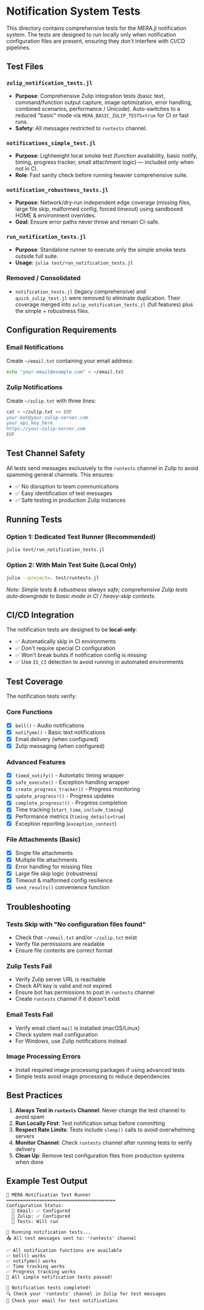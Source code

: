 # Notification System Tests

This directory contains comprehensive tests for the MERA.jl notification system. The tests are designed to run locally only when notification configuration files are present, ensuring they don't interfere with CI/CD pipelines.

## Test Files

### `zulip_notification_tests.jl`
- **Purpose**: Comprehensive Zulip integration tests (basic text, command/function output capture, image optimization, error handling, combined scenarios, performance / Unicode). Auto-switches to a reduced "basic" mode via `MERA_BASIC_ZULIP_TESTS=true` for CI or fast runs.
- **Safety**: All messages restricted to `runtests` channel.

### `notifications_simple_test.jl`
- **Purpose**: Lightweight local smoke test (function availability, basic notify, timing, progress tracker, small attachment logic) — included only when not in CI.
- **Role**: Fast sanity check before running heavier comprehensive suite.

### `notification_robustness_tests.jl`
- **Purpose**: Network/dry-run independent edge coverage (missing files, large file skip, malformed config, forced timeout) using sandboxed HOME & environment overrides.
- **Goal**: Ensure error paths never throw and remain CI-safe.

### `run_notification_tests.jl`
- **Purpose**: Standalone runner to execute only the simple smoke tests outside full suite.
- **Usage**: `julia test/run_notification_tests.jl`

### Removed / Consolidated
- `notification_tests.jl` (legacy comprehensive) and `quick_zulip_test.jl` were removed to eliminate duplication. Their coverage merged into `zulip_notification_tests.jl` (full features) plus the simple + robustness files.

## Configuration Requirements

### Email Notifications
Create `~/email.txt` containing your email address:
```bash
echo "your.email@example.com" > ~/email.txt
```

### Zulip Notifications  
Create `~/zulip.txt` with three lines:
```bash
cat > ~/zulip.txt << EOF
your-bot@your-zulip-server.com
your_api_key_here
https://your-zulip-server.com
EOF
```

## Test Channel Safety

All tests send messages exclusively to the `runtests` channel in Zulip to avoid spamming general channels. This ensures:
- ✅ No disruption to team communications
- ✅ Easy identification of test messages
- ✅ Safe testing in production Zulip instances

## Running Tests

### Option 1: Dedicated Test Runner (Recommended)
```bash
julia test/run_notification_tests.jl
```

### Option 2: With Main Test Suite (Local Only)
```bash
julia --project=. test/runtests.jl
```
*Note: Simple tests & robustness always safe; comprehensive Zulip tests auto‑downgrade to basic mode in CI / heavy-skip contexts.*

## CI/CD Integration

The notification tests are designed to be **local-only**:
- ✅ Automatically skip in CI environments
- ✅ Don't require special CI configuration
- ✅ Won't break builds if notification config is missing
- ✅ Use `IS_CI` detection to avoid running in automated environments

## Test Coverage

The notification tests verify:

### Core Functions
- [x] `bell()` - Audio notifications
- [x] `notifyme()` - Basic text notifications
- [x] Email delivery (when configured)
- [x] Zulip messaging (when configured)

### Advanced Features  
- [x] `timed_notify()` - Automatic timing wrapper
- [x] `safe_execute()` - Exception handling wrapper
- [x] `create_progress_tracker()` - Progress monitoring
- [x] `update_progress!()` - Progress updates
- [x] `complete_progress!()` - Progress completion
- [x] Time tracking (`start_time`, `include_timing`)
- [x] Performance metrics (`timing_details=true`)
- [x] Exception reporting (`exception_context`)

### File Attachments (Basic)
- [x] Single file attachments
- [x] Multiple file attachments  
- [x] Error handling for missing files
- [x] Large file skip logic (robustness)
- [x] Timeout & malformed config resilience
- [x] `send_results()` convenience function

## Troubleshooting

### Tests Skip with "No configuration files found"
- Check that `~/email.txt` and/or `~/zulip.txt` exist
- Verify file permissions are readable
- Ensure file contents are correct format

### Zulip Tests Fail
- Verify Zulip server URL is reachable
- Check API key is valid and not expired
- Ensure bot has permissions to post in `runtests` channel
- Create `runtests` channel if it doesn't exist

### Email Tests Fail
- Verify email client `mail` is installed (macOS/Linux)
- Check system mail configuration
- For Windows, use Zulip notifications instead

### Image Processing Errors
- Install required image processing packages if using advanced tests
- Simple tests avoid image processing to reduce dependencies

## Best Practices

1. **Always Test in `runtests` Channel**: Never change the test channel to avoid spam
2. **Run Locally First**: Test notification setup before committing
3. **Respect Rate Limits**: Tests include `sleep()` calls to avoid overwhelming servers
4. **Monitor Channel**: Check `runtests` channel after running tests to verify delivery
5. **Clean Up**: Remove test configuration files from production systems when done

## Example Test Output

```
🔔 MERA Notification Test Runner
========================================
Configuration Status:
  📧 Email: ✅ Configured
  💬 Zulip: ✅ Configured
  🧪 Tests: Will run

🚀 Running notification tests...
📤 All test messages sent to: 'runtests' channel

✅ All notification functions are available
✅ bell() works
✅ notifyme() works
✅ Time tracking works
✅ Progress tracking works
🎉 All simple notification tests passed!

🎉 Notification tests completed!
🔍 Check your 'runtests' channel in Zulip for test messages
📧 Check your email for test notifications
```
